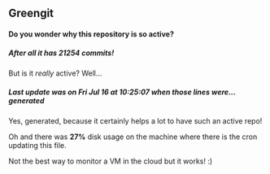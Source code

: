 ## Greengit

#### Do you wonder why this repository is so active?

##### After all it has 21254 commits!

But is it *really* active? Well...

##### Last update was on Fri Jul 16 at 10:25:07 when those lines were... generated

Yes, generated, because it certainly helps a lot to have such an active repo!

Oh and there was **27%** disk usage on the machine
where there is the cron updating this file.

Not the best way to monitor a VM in the cloud but it works! :)
